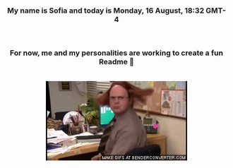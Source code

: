 


<div align="center">
<h3 >My name is Sofia and today is Monday, 16 August, 18:32 GMT-4</h3><br>
<h3 >For now, me and my personalities are working to create a fun Readme 👋
</h3><br>
<img src='img/dwight.gif' alt='working...'/>
</div>
